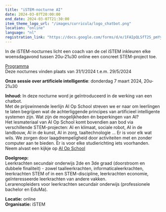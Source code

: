 ```yaml
---
title: "iSTEM-nocturne AI"
date: 2024-03-07T20:00:00
end_date: 2024-03-07T21:30:00
item_theme_logo_url: "/images/curricula/logo_chatbot.png"
location: "online"
language: "nl"
registration_link: "https://docs.google.com/forms/d/e/1FAIpQLSfT2S_pmYy-h8dDEPjBvko8YovDUzIqkNA6-n1VOz2hFv7a_A/viewform"
---
```

In de iSTEM-nocturnes licht een coach van de cel iSTEM inkleuren elke woensdagavond tussen 20u-21u30 online een concreet STEM-project toe.

[Programma](https://www.istem.be/agenda/istem-nocturnes/)<br>
Deze nocturnes vinden plaats van 31/1/2024 t.e.m. 29/5/2024

**Onze sessie over artificiele intelligentie**: donderdag 7 maart 2024, 20u-21u30

**Inhoud:** In deze nocturne word je geïntroduceerd in de werking van een chatbot. <br>
Met de prijswinnende leerlijn AI Op School streven we er naar om leerlingen te laten begrijpen wat de achterliggende principes van artificieel intelligente systemen zijn. 
Wat zijn de mogelijkheden én beperkingen van AI?  <br>
Het lesmateriaal van AI Op School komt bovendien aan bod via verschillende STEM-projecten: AI en klimaat, sociale robot, AI in de landbouw, AI in de kunst, AI in zorg, taaltechnologie … 
Er is voor elk wat wils. We zorgen door laagdrempeligheid door activiteiten met en zonder computer aan te bieden. Er is voor elke studierichting iets voorhanden. <br>
Neem alvast een kijkje op [AI Op School](https://dwengo.org/aiopschool) 

**Doelgroep:** <br>
Leerkrachten secundair onderwijs 2de en 3de graad (doorstroom en dubbele finaliteit) - zowel taalleerkrachten, informaticaleerkrachten, 
leerkrachten STEM of in een STEM-discipline, leerkrachten economie, geïnteresseerde leerkrachten van andere vakken.<br>
Lerarenopleiders voor leerkrachten secundair onderwijs (professionele bachelor en EduMa).

**Locatie:** online<br>
**Organisatie:** iSTEM
